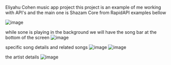 Eliyahu Cohen music app project
this project is an example of me working with API's and the main one is Shazam Core from RapidAPI
examples bellow

![image](https://user-images.githubusercontent.com/100947769/200587751-c1561b86-83e5-4f68-af31-764fa6b34b9f.png)

while sone is playing in the background we will have the song bar at the bottom of the screen
![image](https://user-images.githubusercontent.com/100947769/200586549-07cea01a-2ffb-464b-92c4-6aff82279dd2.png)

specific song details and related songs
![image](https://user-images.githubusercontent.com/100947769/200586845-ec6b618a-ff50-4c71-a792-41aa7f7c48c8.png)
![image](https://user-images.githubusercontent.com/100947769/200586963-96c295ff-f0f1-415d-af45-d1755ac346e2.png)

the artist details
![image](https://user-images.githubusercontent.com/100947769/200587514-3506972a-3a20-404b-b25b-7e158ef5d3dc.png)
